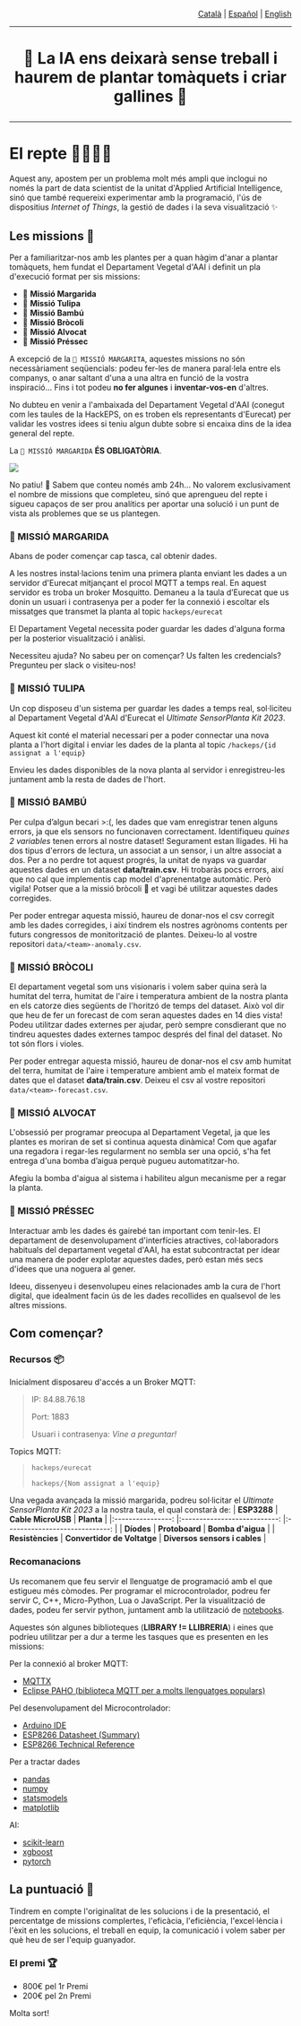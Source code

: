 <p align="right"><a href="https://github.com/Applied-Artificial-Intelligence-Eurecat/hackeps/blob/main/README.md">Català</a> | <a href="https://github.com/Applied-Artificial-Intelligence-Eurecat/hackeps/blob/main/README-es.md">Español</a> | <a href="https://github.com/Applied-Artificial-Intelligence-Eurecat/hackeps/blob/main/README-en.md">English</a></p>

-----

<h1 align="center">

🔬 La IA ens deixarà sense treball i haurem de plantar tomàquets i criar gallines 🌱

</h1>

-----

# El repte 👨‍🌾👩‍🌾

Aquest any, apostem per un problema molt més ampli que inclogui no només la part de data scientist de la unitat d'Applied Artificial Intelligence, sinó que també requereixi experimentar amb la programació, l'ús de dispositius _Internet of Things_,  la gestió de dades i la seva visualització ✨


## Les missions 🍅
Per a familiaritzar-nos amb les plantes per a quan hàgim d'anar a plantar tomàquets, hem fundat el Departament Vegetal d'AAI i definit un pla d'execució format per sis missions:

- 🌼 **Missió Margarida**
- 🌷 **Missió Tulipa**
- 🎋 **Missió Bambú**
- 🥦 **Missió Bròcoli**
- 🥑 **Missió Alvocat**
- 🍑 **Missió Préssec**

A excepció de la `🌼 MISSIÓ MARGARITA`, aquestes missions no són necessàriament seqüencials: podeu fer-les de manera paral·lela entre els companys, o anar saltant d'una a una altra en funció de la vostra inspiració... Fins i tot podeu **no fer algunes** i **inventar-vos-en** d'altres.

No dubteu en venir a l'ambaixada del Departament Vegetal d'AAI (conegut com les taules de la HackEPS, on es troben els representants d'Eurecat) per validar les vostres idees si teniu algun dubte sobre si encaixa dins de la idea general del repte.

La `🌼 MISSIÓ MARGARIDA` **ÉS OBLIGATÒRIA**.

![](https://media.tenor.com/aeV80XD4CSgAAAAd/guidlines-pirates-of-the-caribbean.gif)

No patiu! 🥴 Sabem que conteu només amb 24h… No valorem exclusivament el nombre de missions que completeu, sinó que aprengueu del repte i sigueu capaços de ser prou analítics per aportar una solució i un punt de vista als problemes que se us plantegen.


### 🌼 MISSIÓ MARGARIDA 
Abans de poder començar cap tasca, cal obtenir dades. 

A les nostres instal·lacions tenim una primera planta enviant les dades a un servidor d'Eurecat mitjançant el procol MQTT a temps real. En aquest servidor es troba un broker Mosquitto. Demaneu a la taula d’Eurecat que us donin un usuari i contrasenya per a poder fer la connexió i escoltar els missatges que transmet la planta al topic `hackeps/eurecat`

El Departament Vegetal necessita poder guardar les dades d'alguna forma per la posterior visualització i anàlisi.

Necessiteu ajuda? No sabeu per on començar? Us falten les credencials? Pregunteu per slack o visiteu-nos!

### 🌷 MISSIÓ TULIPA
Un cop disposeu d'un sistema per guardar les dades a temps real, sol·liciteu al Departament Vegetal d'AAI d'Eurecat el _Ultimate SensorPlanta Kit 2023_.

Aquest kit conté el material necessari per a poder connectar una nova planta a l'hort digital i enviar les dades de la planta al topic `/hackeps/{id assignat a l'equip}`

Envieu les dades disponibles de la nova planta al servidor i enregistreu-les juntament amb la resta de dades de l'hort.

### 🎋 MISSIÓ BAMBÚ
Per culpa d’algun becari >:(, les dades que vam enregistrar tenen alguns errors, ja que els sensors no funcionaven correctament. Identifiqueu *quines 2 variables* tenen errors al nostre dataset! Segurament estan lligades. Hi ha dos tipus d'errors de lectura, un associat a un sensor, i un altre associat a dos. Per a no perdre tot aquest progrés, la unitat de nyaps va guardar aquestes dades en un dataset **data/train.csv**. Hi trobaràs pocs errors, així que no cal que implementis cap model d'aprenentatge automàtic. Però vigila! Potser que a la missió bròcoli 🥦 et vagi bé utilitzar aquestes dades corregides.

Per poder entregar aquesta missió, haureu de donar-nos el csv corregit amb les dades corregides, i així tindrem els nostres agrònoms contents per futurs congressos de monitorització de plantes. Deixeu-lo al vostre repositori `data/<team>-anomaly.csv`.

### 🥦 MISSIÓ BRÒCOLI

El departament vegetal som uns visionaris i volem saber quina serà la humitat del terra, humitat de l'aire i temperatura ambient de la nostra planta en els catorze dies següents de l'horitzó de temps del dataset. Això vol dir que heu de fer un forecast de com seran aquestes dades en 14 dies vista! Podeu utilitzar dades externes per ajudar, però sempre consdierant que no tindreu aquestes dades externes tampoc després del final del dataset. No tot són flors i violes.

Per poder entregar aquesta missió, haureu de donar-nos el csv amb humitat del terra, humitat de l'aire i temperature ambient amb el mateix format de dates que el dataset **data/train.csv**. Deixeu el csv al vostre repositori `data/<team>-forecast.csv`.

### 🥑 MISSIÓ ALVOCAT
L'obsessió per programar preocupa al Departament Vegetal, ja que les plantes es moriran de set si continua aquesta dinàmica! Com que agafar una regadora i regar-les regularment no sembla ser una opció, s'ha fet entrega d'una bomba d’aigua perquè pugueu automatitzar-ho. 

Afegiu la bomba d'aigua al sistema i habiliteu algun mecanisme per a regar la planta.

### 🍑 MISSIÓ PRÉSSEC
Interactuar amb les dades és gairebé tan important com tenir-les. El departament de desenvolupament d'interfícies atractives, col·laboradors habituals del departament vegetal d'AAI, ha estat subcontractat per idear una manera de poder explotar aquestes dades, però estan més secs d'idees que una noguera al gener.

Ideeu, dissenyeu i desenvolupeu eines relacionades amb la cura de l'hort digital, que idealment facin ús de les dades recollides en qualsevol de les altres missions.

## Com començar?

### Recursos 📦
Inicialment disposareu d'accés a un Broker MQTT:
> IP: 84.88.76.18
>
> Port: 1883
>
> Usuari i contrasenya: _Vine a preguntar!_

Topics MQTT:
> `hackeps/eurecat`
>
> `hackeps/{Nom assignat a l'equip}`

Una vegada avançada la missió margarida, podreu sol·licitar el _Ultimate SensorPlanta Kit 2023_ a la nostra taula, el qual constarà de:
|    **ESP3288**   	|      **Cable MicroUSB**     	|           **Planta**          	|
|:----------------:	|:---------------------------:	|:-----------------------------:	|
|    **Díodes**    	|        **Protoboard**       	|       **Bomba d'aigua**       	|
| **Resistències** 	| **Convertidor de Voltatge** 	| **Diversos sensors i cables** 	|

### Recomanacions
Us recomanem que feu servir el llenguatge de programació amb el que estigueu més còmodes. Per programar el microcontrolador, podreu fer servir C, C++, Micro-Python, Lua o JavaScript. Per la visualització de dades, podeu fer servir python, juntament amb la utilització de [notebooks](https://jupyter.org/).

Aquestes són algunes biblioteques (**LIBRARY != LLIBRERIA**) i eines que podríeu utilitzar per a dur a terme les tasques que es presenten en les missions:

Per la connexió al broker MQTT:
- [MQTTX](https://mqttx.app/)
- [Eclipse PAHO (biblioteca MQTT per a molts llenguatges populars)](https://eclipse.dev/paho/)

Pel desenvolupament del Microcontrolador:
- [Arduino IDE](https://www.arduino.cc/en/software)
- [ESP8266 Datasheet (Summary)](https://github.com/Applied-Artificial-Intelligence-Eurecat/hackeps/blob/main/documentation/NodeMCU%20Documentation.pdf)
- [ESP8266 Technical Reference](https://www.espressif.com/sites/default/files/documentation/esp8266-technical_reference_en.pdf) 

Per a tractar dades
- [pandas](https://pandas.pydata.org/)
- [numpy](https://numpy.org/)
- [statsmodels](https://www.statsmodels.org/)
- [matplotlib](https://pypi.org/project/matplotlib/)

AI:
- [scikit-learn](https://scikit-learn.org/stable/index.html)
- [xgboost](https://xgboost.readthedocs.io/en/stable/)
- [pytorch](https://pytorch.org/)

## La puntuació 👀

Tindrem en compte l'originalitat de les solucions i de la presentació, el percentatge de missions complertes,
l'eficàcia, l'eficiència, l'excel·lència i l'èxit en les solucions, el treball en equip, la comunicació i volem saber per què heu de ser l'equip guanyador.

### El premi 🏆
- 800€ pel 1r Premi
- 200€ pel 2n Premi 

Molta sort!
